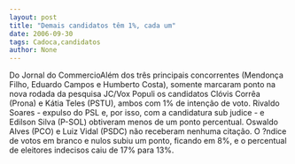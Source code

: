 ```yaml
---
layout: post
title: "Demais candidatos têm 1%, cada um"
date: 2006-09-30
tags: Cadoca,candidatos
author: None
---
```

Do Jornal do CommercioAlém dos três principais concorrentes (Mendonça Filho, Eduardo Campos e Humberto Costa), somente marcaram ponto na nova rodada da pesquisa JC/Vox Populi os candidatos Clóvis Corrêa (Prona) e Kátia Teles (PSTU), ambos com 1% de intenção de voto. Rivaldo Soares - expulso do PSL e, por isso, com a candidatura sub judice - e Edilson Silva (P-SOL) obtiveram menos de um ponto percentual. Oswaldo Alves (PCO) e Luiz Vidal (PSDC) não receberam nenhuma citação. O ?ndice de votos em branco e nulos subiu um ponto, ficando em 8%, e o percentual de eleitores indecisos caiu de 17% para 13%.  